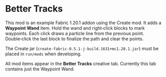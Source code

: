 # Better Tracks

This mod is an example Fabric 1.20.1 addon using the Create mod. It adds a **Waypoint Wand** item. Hold the wand and right‑click blocks to mark waypoints. Each click draws a particle line from the previous point. Double‑click the last block to finalize the path and clear the points.

The Create jar (`create-fabric-0.5.1-j-build.1631+mc1.20.1.jar`) must be placed in `run/mods` when developing.

All mod items appear in the **Better Tracks** creative tab. Currently this tab contains just the Waypoint Wand.
